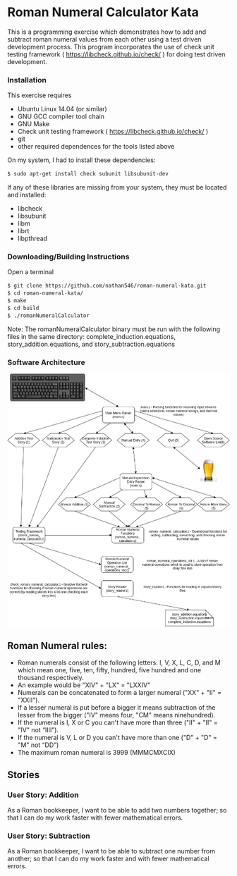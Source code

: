 # Roman Numeral Calculator Kata
This is a programming exercise which demonstrates how to add and subtract roman numeral values from each other using a test driven development process.  This program incorporates the use of check unit testing framework ( https://libcheck.github.io/check/ ) for doing test driven development.

### Installation
This exercise requires
* Ubuntu Linux 14.04 (or similar)
* GNU GCC compiler tool chain
* GNU Make
* Check unit testing framework ( https://libcheck.github.io/check/ )
* git
* other required dependences for the tools listed above


On my system, I had to install these dependencies:

```sh
$ sudo apt-get install check subunit libsubunit-dev
```

If any of these libraries are missing from your system, they must be located and installed:
* libcheck
* libsubunit  
* libm
* librt
* libpthread


### Downloading/Building Instructions
Open a terminal

```sh
$ git clone https://github.com/nathan546/roman-numeral-kata.git
$ cd roman-numeral-kata/
$ make
$ cd build
$ ./romanNumeralCalculator
```
Note: The romanNumeralCalculator binary must be run with the following files in the same directory:
complete_induction.equations, story_addition.equations, and story_subtraction.equations


### Software Architecture
![Architecture Flow Chart](./documents/flowChart.png)

## Roman Numeral rules:

* Roman numerals consist of the following letters: I, V, X, L, C, D, and M which mean one, five, ten, fifty, hundred, five hundred and one thousand respectively.
* An example would be "XIV" + "LX" = "LXXIV" 
* Numerals can be concatenated to form a larger numeral ("XX" + "II" = "XXII").
* If a lesser numeral is put before a bigger it means subtraction of the lesser from the bigger ("IV" means four, "CM" means ninehundred).
* If the numeral is I, X or C you can't have more than three ("II" + "II" = "IV" not “IIII”).
* If the numeral is V, L or D you can't have more than one ("D" + "D" = "M" not “DD”)
* The maximum roman numeral is 3999 (MMMCMXCIX) 

## Stories

### User Story: Addition
As a Roman bookkeeper, I want to be able to add two numbers together; so that I can do my work faster with fewer mathematical errors.  

### User Story: Subtraction 
As a Roman bookkeeper, I want to be able to subtract one number from another; so that I can do my work faster and with fewer mathematical errors.
